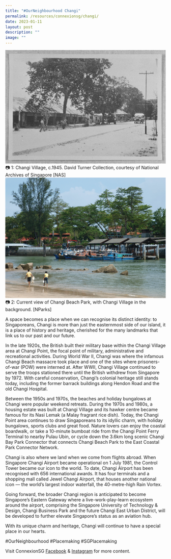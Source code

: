 ```yaml
---
title: "#OurNeighbourhood Changi"
permalink: /resources/connexionsg/changi/
date: 2023-01-11
layout: post
description: ""
image: ""
---
```

![](/images/connexionsg/2023/changi_1.jpg)
📷 1: Changi Village, c.1945. David Turner Collection, courtesy of National Archives of Singapore [NAS]
![](/images/connexionsg/2023/changi%20beach.jpg)
📷 2: Current view of Changi Beach Park, with Changi Village in the background. [NParks]

A space becomes a place when we can recognise its distinct identity: to Singaporeans, Changi is more than just the easternmost side of our island, it is a place of history and heritage, cherished for the many landmarks that link us to our past and our future.

In the late 1920s, the British built their military base within the Changi Village area at Changi Point, the focal point of military, administrative and recreational activities. During World War II, Changi was where the infamous Changi Beach massacre took place and one of the sites where prisoners-of-war (POW) were interned at. After WWII, Changi Village continued to serve the troops stationed there until the British withdrew from Singapore by 1972. With careful conservation, Changi’s colonial heritage still stands today, including the former barrack buildings along Hendon Road and the old Changi Hospital.

Between the 1950s and 1970s, the beaches and holiday bungalows at Changi were popular weekend retreats. During the 1970s and 1980s, a housing estate was built at Changi Village and its hawker centre became famous for its Nasi Lemak (a Malay fragrant rice dish). Today, the Changi Point area continues to draw Singaporeans to its idyllic charm, with holiday bungalows, sports clubs and great food. Nature lovers can enjoy the coastal boardwalk, or take a 10-minute bumboat ride from the Changi Point Ferry Terminal to nearby Pulau Ubin, or cycle down the 3.6km long scenic Changi Bay Park Connector that connects Changi Beach Park to the East Coastal Park Connector Network.

Changi is also where we land when we come from flights abroad. When Singapore Changi Airport became operational on 1 July 1981, the Control Tower became our icon to the world. To date, Changi Airport has been recognised with 656 international awards. It has four terminals and a shopping mall called Jewel Changi Airport, that houses another national icon — the world’s largest indoor waterfall, the 40-metre-high Rain Vortex.

Going forward, the broader Changi region is anticipated to become Singapore’s Eastern Gateway where a live-work-play-learn ecosystem around the airport, comprising the Singapore University of Technology & Design, Changi Business Park and the future Changi East Urban District, will be developed to further elevate Singapore’s status as an aviation hub.

With its unique charm and heritage, Changi will continue to have a special place in our hearts.

#OurNeighbourhood #Placemaking #SGPlacemaking

Visit ConnexionSG [Facebook](https://www.facebook.com/ConnexionSG) & [Instagram](https://www.instagram.com/connexionsg/) for more content.